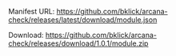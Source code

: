 Manifest URL: https://github.com/bklick/arcana-check/releases/latest/download/module.json

Download: https://github.com/bklick/arcana-check/releases/download/1.0.1/module.zip

